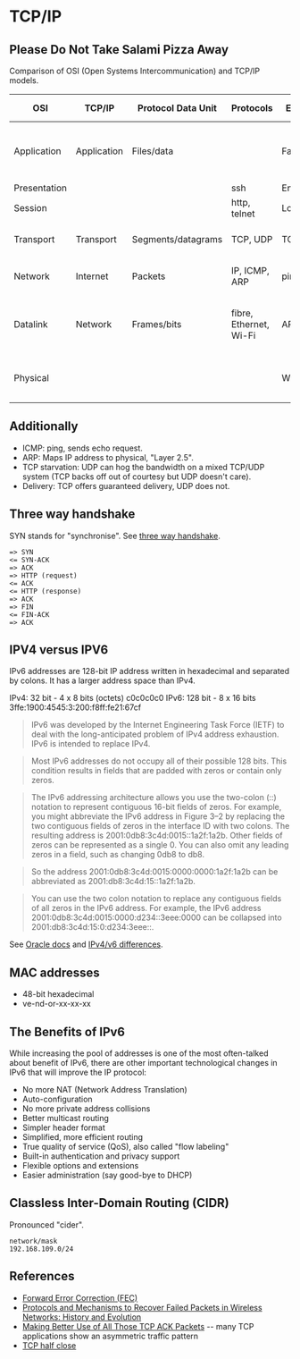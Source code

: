 # TCP/IP

## Please Do Not Take Salami Pizza Away
Comparison of OSI (Open Systems Intercommunication) and TCP/IP models.

| OSI | TCP/IP | Protocol Data Unit | Protocols | Example | Hardware example |
| ------------ | ----------- | ------------------ | ---------------------- | ---------- | --------------------------------------------- |
| Application | Application | Files/data | | Facebook | Application layer gateway (packet inspection) |
| Presentation | | | ssh | Encryption | |
| Session | | | http, telnet | Login | |
| Transport | Transport | Segments/datagrams | TCP, UDP | TCP | Firewall (port number) |
| Network | Internet | Packets | IP, ICMP, ARP | ping | Router, layer 3 switch |
| Datalink | Network | Frames/bits | fibre, Ethernet, Wi-Fi | ARP | Bridge, switch (forward or not forward) |
| Physical | | | | Wi-Fi | Repeater, hub (multiport repeater) |


## Additionally
- ICMP: ping, sends echo request.
- ARP: Maps IP address to physical, "Layer 2.5".
- TCP starvation: UDP can hog the bandwidth on a mixed TCP/UDP system (TCP
backs off out of courtesy but UDP doesn't care).
- Delivery: TCP offers guaranteed delivery, UDP does not.

## Three way handshake
SYN stands for "synchronise". See [three way
handshake](https://en.wikipedia.org/wiki/Handshaking#TCP_three-way_handshake).

```
=> SYN
<= SYN-ACK
=> ACK
=> HTTP (request)
<= ACK
<= HTTP (response)
=> ACK
=> FIN
<= FIN-ACK
=> ACK
```

## IPV4 versus IPV6
IPv6 addresses are 128-bit IP address written in hexadecimal and separated by
colons. It has a larger address space than IPv4.

IPv4: 32 bit - 4 x 8 bits (octets) c0c0c0c0
IPv6: 128 bit - 8 x 16 bits 3ffe:1900:4545:3:200:f8ff:fe21:67cf

> IPv6 was developed by the Internet Engineering Task Force (IETF) to deal with
> the long-anticipated problem of IPv4 address exhaustion. IPv6 is intended to
> replace IPv4.

> Most IPv6 addresses do not occupy all of their possible 128 bits. This
> condition results in fields that are padded with zeros or contain only zeros.

> The IPv6 addressing architecture allows you use the two-colon (::) notation
> to represent contiguous 16-bit fields of zeros. For example, you might
> abbreviate the IPv6 address in Figure 3–2 by replacing the two contiguous
> fields of zeros in the interface ID with two colons. The resulting address is
> 2001:0db8:3c4d:0015::1a2f:1a2b. Other fields of zeros can be represented as a
> single 0. You can also omit any leading zeros in a field, such as changing
> 0db8 to db8.

> So the address 2001:0db8:3c4d:0015:0000:0000:1a2f:1a2b can be abbreviated as
> 2001:db8:3c4d:15::1a2f:1a2b.

> You can use the two colon notation to replace any contiguous fields of all
> zeros in the IPv6 address. For example, the IPv6 address
> 2001:0db8:3c4d:0015:0000:d234::3eee:0000 can be collapsed into
> 2001:db8:3c4d:15:0:d234:3eee::.

See [Oracle
docs](https://docs.oracle.com/cd/E19253-01/816-4554/ipv6-overview-24/index.html)
and [IPv4/v6
differences](https://www.webopedia.com/DidYouKnow/Internet/ipv6_ipv4_difference.html).

## MAC addresses
- 48-bit hexadecimal
- ve-nd-or-xx-xx-xx

## The Benefits of IPv6
While increasing the pool of addresses is one of the most often-talked about
benefit of IPv6, there are other important technological changes in IPv6 that
will improve the IP protocol:

- No more NAT (Network Address Translation)
- Auto-configuration
- No more private address collisions
- Better multicast routing
- Simpler header format
- Simplified, more efficient routing
- True quality of service (QoS), also called "flow labeling"
- Built-in authentication and privacy support
- Flexible options and extensions
- Easier administration (say good-bye to DHCP)

## Classless Inter-Domain Routing (CIDR)
Pronounced "cider".

```
network/mask
192.168.109.0/24
```

## References
- [Forward Error Correction (FEC)](https://en.wikipedia.org/wiki/Error_correction_code)
- [Protocols and Mechanisms to Recover Failed Packets in Wireless Networks:
History and
Evolution](https://ieeexplore.ieee.org/stamp/stamp.jsp?arnumber=7517301)
- [Making Better Use of All Those TCP ACK
Packets](http://web.cs.wpi.edu/~cew/papers/isast07.pdf) -- many TCP
applications show an asymmetric traffic pattern
- [TCP half close](https://everything2.com/title/TCP+half-close)

